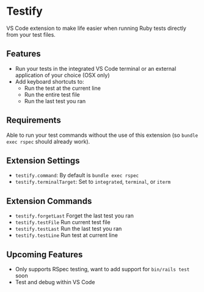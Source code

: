 # Testify

VS Code extension to make life easier when running Ruby tests directly from your test files.

## Features

* Run your tests in the integrated VS Code terminal or an external application of your choice (OSX only)
* Add keyboard shortcuts to:
  - Run the test at the current line
  - Run the entire test file
  - Run the last test you ran

## Requirements

Able to run your test commands without the use of this extension (so `bundle exec rspec` should already work).

## Extension Settings

* `testify.command`: By default is `bundle exec rspec`
* `testify.terminalTarget`: Set to `integrated`, `terminal`, or `iterm`

## Extension Commands

* `testify.forgetLast` Forget the last test you ran
* `testify.testFile` Run current test file
* `testify.testLast` Run the last test you ran
* `testify.testLine` Run test at current line

## Upcoming Features

* Only supports RSpec testing, want to add support for `bin/rails test` soon
* Test and debug within VS Code
